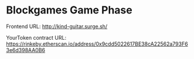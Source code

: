 # Blockgames Game Phase

Frontend URL: http://kind-guitar.surge.sh/

YourToken contract URL: https://rinkeby.etherscan.io/address/0x9cdd5022617BE38cA22562a793F63e6d398AA0B6

